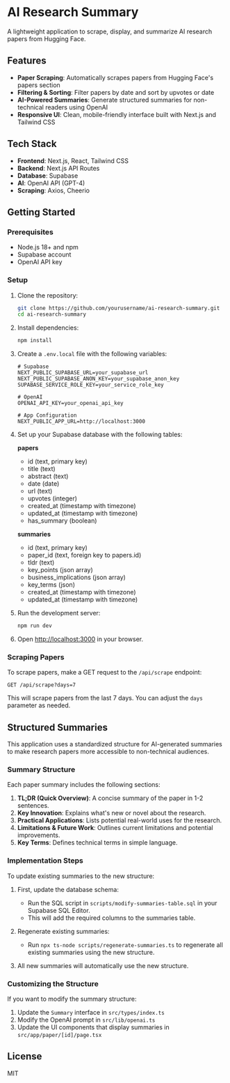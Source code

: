 # AI Research Summary

A lightweight application to scrape, display, and summarize AI research papers from Hugging Face.

## Features

- **Paper Scraping**: Automatically scrapes papers from Hugging Face's papers section
- **Filtering & Sorting**: Filter papers by date and sort by upvotes or date
- **AI-Powered Summaries**: Generate structured summaries for non-technical readers using OpenAI
- **Responsive UI**: Clean, mobile-friendly interface built with Next.js and Tailwind CSS

## Tech Stack

- **Frontend**: Next.js, React, Tailwind CSS
- **Backend**: Next.js API Routes
- **Database**: Supabase
- **AI**: OpenAI API (GPT-4)
- **Scraping**: Axios, Cheerio

## Getting Started

### Prerequisites

- Node.js 18+ and npm
- Supabase account
- OpenAI API key

### Setup

1. Clone the repository:
   ```bash
   git clone https://github.com/yourusername/ai-research-summary.git
   cd ai-research-summary
   ```

2. Install dependencies:
   ```bash
   npm install
   ```

3. Create a `.env.local` file with the following variables:
   ```
   # Supabase
   NEXT_PUBLIC_SUPABASE_URL=your_supabase_url
   NEXT_PUBLIC_SUPABASE_ANON_KEY=your_supabase_anon_key
   SUPABASE_SERVICE_ROLE_KEY=your_service_role_key

   # OpenAI
   OPENAI_API_KEY=your_openai_api_key

   # App Configuration
   NEXT_PUBLIC_APP_URL=http://localhost:3000
   ```

4. Set up your Supabase database with the following tables:

   **papers**
   - id (text, primary key)
   - title (text)
   - abstract (text)
   - date (date)
   - url (text)
   - upvotes (integer)
   - created_at (timestamp with timezone)
   - updated_at (timestamp with timezone)
   - has_summary (boolean)

   **summaries**
   - id (text, primary key)
   - paper_id (text, foreign key to papers.id)
   - tldr (text)
   - key_points (json array)
   - business_implications (json array)
   - key_terms (json)
   - created_at (timestamp with timezone)
   - updated_at (timestamp with timezone)

5. Run the development server:
   ```bash
   npm run dev
   ```

6. Open [http://localhost:3000](http://localhost:3000) in your browser.

### Scraping Papers

To scrape papers, make a GET request to the `/api/scrape` endpoint:

```
GET /api/scrape?days=7
```

This will scrape papers from the last 7 days. You can adjust the `days` parameter as needed.

## Structured Summaries

This application uses a standardized structure for AI-generated summaries to make research papers more accessible to non-technical audiences.

### Summary Structure

Each paper summary includes the following sections:

1. **TL;DR (Quick Overview)**: A concise summary of the paper in 1-2 sentences.
2. **Key Innovation**: Explains what's new or novel about the research.
3. **Practical Applications**: Lists potential real-world uses for the research.
4. **Limitations & Future Work**: Outlines current limitations and potential improvements.
5. **Key Terms**: Defines technical terms in simple language.

### Implementation Steps

To update existing summaries to the new structure:

1. First, update the database schema:
   - Run the SQL script in `scripts/modify-summaries-table.sql` in your Supabase SQL Editor.
   - This will add the required columns to the summaries table.

2. Regenerate existing summaries:
   - Run `npx ts-node scripts/regenerate-summaries.ts` to regenerate all existing summaries using the new structure.

3. All new summaries will automatically use the new structure.

### Customizing the Structure

If you want to modify the summary structure:

1. Update the `Summary` interface in `src/types/index.ts`
2. Modify the OpenAI prompt in `src/lib/openai.ts`
3. Update the UI components that display summaries in `src/app/paper/[id]/page.tsx`

## License

MIT
